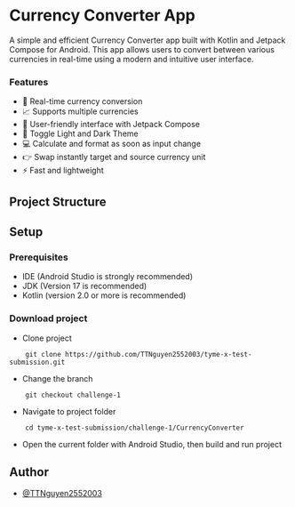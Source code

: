 # Currency Converter App
A simple and efficient Currency Converter app built with Kotlin and Jetpack Compose for Android. This app allows users to convert between various currencies in real-time using a modern and intuitive user interface.

### Features
- 💱 Real-time currency conversion
- 📈 Supports multiple currencies
- 🔄 User-friendly interface with Jetpack Compose
- 🌙 Toggle Light and Dark Theme
- 💻 Calculate and format as soon as input change
- 👉 Swap instantly target and source currency unit
- ⚡️ Fast and lightweight

## Project Structure

## Setup

### Prerequisites
- IDE (Android Studio is strongly recommended)
- JDK (Version 17 is recommended)
- Kotlin (version 2.0 or more is recommended)

### Download project
- Clone project
```
    git clone https://github.com/TTNguyen2552003/tyme-x-test-submission.git
```
- Change the branch
```
    git checkout challenge-1
```
- Navigate to project folder
```
    cd tyme-x-test-submission/challenge-1/CurrencyConverter
```
- Open the current folder with Android Studio, then build and run project

## Author
- [@TTNguyen2552003](https://www.github.com/TTNguyen2552003)